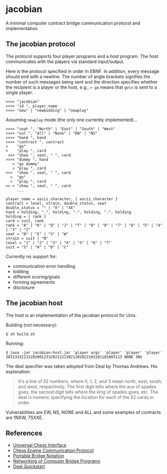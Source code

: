 jacobian
========

A minimal computer contract bridge communication protocol and implementation.

The jacobian protocol
---------------------

The protocol supports four player programs and a host program.
The host communicates with the players via standard input/output.

Here is the protocol specified in order In EBNF. In addition,
every message should end with a newline. The number
of angle brackets signifies the number of such messages being sent
and the direction specifies whether the recipient is a player
or the host, e.g., `> go` means that `go\n` is sent to a single player.

    >>>> "jacobian"
    <<<< "id ", player_name
    >>>> "new" | "newbidding" | "newplay"

Assuming `newplay` mode (the only one currently implemented)...

    >>>> "seat ", "North" | "East" | "South" | "West"
    >>>> "vul ", "All" | "None" | "EW" | "NS"
    >>>> "hand ", hand
    >>>> "contract ", contract
    >    "go"
    <    "play ", card 
     >>> "show ", seat, " ", card
    >>>> "dummy ", hand
       > "go dummy"
       < "play ", card
    >>>  "show ", seat, " ", card
      >  "go"
      <  "play ", card
    >> > "show ", seat, " ", card
         ...

    player_name = ascii_character, { ascii_character }
    contract = level, strain, double_status, seat
    double_status = "" | "X" | "XX"
    hand = holding, ".", holding, ".", holding, ".", holding
    holding = { rank }
    card = suit, rank
    rank = "A" | "K" | "Q" | "J" | "T" | "9" | "8" | "7" | "6" | "5" | "4" | "3" | "2"
    seat = "N" | "E" | "S" | "W"
    strain = suit | "N"
    level = "1" | "2" | "3" | "4" | "5" | "6" | "7"
    suit = "S" | "H" | "D" | "C"

Currently no support for:

* communication error handling
* bidding
* different scoring/goals
* forming agreements
* disclosure

The jacobian host
-----------------

The host is an implementation of the jacobian protocol for Unix.

Building (not necessary):

    $ sh build.sh

Running:

    $ java -jar jacobian-host.jar 'player args' 'player' 'player' 'player' 3031333123220300123320212213021202022103101101003113 NONE 3NS

The deal specifier was taken adopted from Deal by Thomas Andrews. His explanation:

>It's a line of 52 numbers, where 0, 1, 2, and 3 mean north, east, south, and west, respectively.
>The first digit tells where the ace of spades goes, the second digit tells where the king of
>spades goes, etc.  The deal is numeric specifying the location for each of the 52 cards in order.

Vulnerabilities are EW, NS, NONE and ALL and some examples of contracts are 1NXW, 7SXXE.

References
----------

* [Universal Chess Interface](http://www.shredderchess.com/chess-info/features/uci-universal-chess-interface.html)
* [Chess Engine Communication Protocol](http://www.open-aurec.com/wbforum/WinBoard/engine-intf.html)
* [Portable Bridge Notation](http://www.tistis.nl/pbn/)
* [Networking of Computer Bridge Programs](http://www.bluechipbridge.co.uk/protocol.htm)
* [Deal Quickstart](http://bridge.thomasoandrews.com/deal/quickstart.html)
